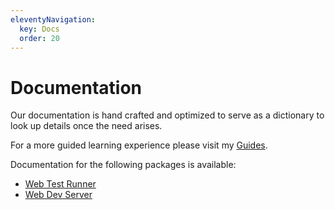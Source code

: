 ```yaml
---
eleventyNavigation:
  key: Docs
  order: 20
---
```


# Documentation

Our documentation is hand crafted and optimized to serve as a dictionary to look up details once the need arises.

For a more guided learning experience please visit my [Guides](../guides/index.md).

Documentation for the following packages is available:

- [Web Test Runner](./test-runner/overview.md)
- [Web Dev Server](./dev-server/overview.md)

